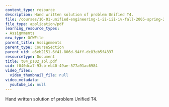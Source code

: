```yaml
---
content_type: resource
description: Hand written solution of problem Unified T4.
file: /courses/16-01-unified-engineering-i-ii-iii-iv-fall-2005-spring-2006/f040dca793cbeb4049ae577a91ac6984_t04_ps02_sol.pdf
file_type: application/pdf
learning_resource_types:
- Assignments
ocw_type: OCWFile
parent_title: Assignments
parent_type: CourseSection
parent_uid: a6eb2151-6f41-806d-94ff-dc83eb5f4337
resourcetype: Document
title: t04_ps02_sol.pdf
uid: f040dca7-93cb-eb40-49ae-577a91ac6984
video_files:
  video_thumbnail_file: null
video_metadata:
  youtube_id: null
---
```

Hand written solution of problem Unified T4.

